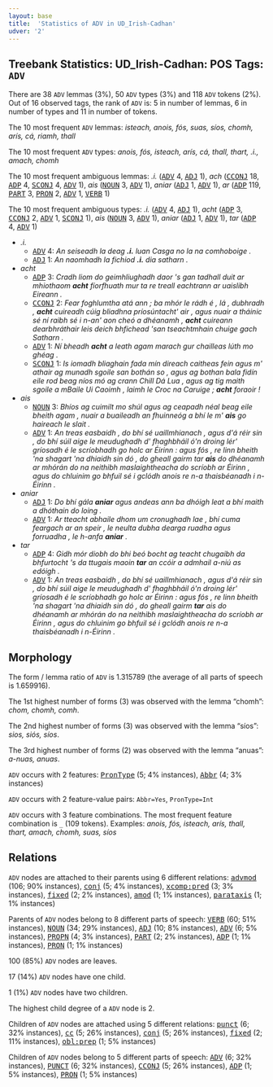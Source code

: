 ```yaml
---
layout: base
title:  'Statistics of ADV in UD_Irish-Cadhan'
udver: '2'
---
```


## Treebank Statistics: UD_Irish-Cadhan: POS Tags: `ADV`

There are 38 `ADV` lemmas (3%), 50 `ADV` types (3%) and 118 `ADV` tokens (2%).
Out of 16 observed tags, the rank of `ADV` is: 5 in number of lemmas, 6 in number of types and 11 in number of tokens.

The 10 most frequent `ADV` lemmas: <em>isteach, anois, fós, suas, síos, chomh, arís, cá, riamh, thall</em>

The 10 most frequent `ADV` types:  <em>anois, fós, isteach, arís, cá, thall, thart, .i., amach, chomh</em>

The 10 most frequent ambiguous lemmas: <em>.i.</em> (<tt><a href="ga_cadhan-pos-ADV.html">ADV</a></tt> 4, <tt><a href="ga_cadhan-pos-ADJ.html">ADJ</a></tt> 1), <em>ach</em> (<tt><a href="ga_cadhan-pos-CCONJ.html">CCONJ</a></tt> 18, <tt><a href="ga_cadhan-pos-ADP.html">ADP</a></tt> 4, <tt><a href="ga_cadhan-pos-SCONJ.html">SCONJ</a></tt> 4, <tt><a href="ga_cadhan-pos-ADV.html">ADV</a></tt> 1), <em>ais</em> (<tt><a href="ga_cadhan-pos-NOUN.html">NOUN</a></tt> 3, <tt><a href="ga_cadhan-pos-ADV.html">ADV</a></tt> 1), <em>aniar</em> (<tt><a href="ga_cadhan-pos-ADJ.html">ADJ</a></tt> 1, <tt><a href="ga_cadhan-pos-ADV.html">ADV</a></tt> 1), <em>ar</em> (<tt><a href="ga_cadhan-pos-ADP.html">ADP</a></tt> 119, <tt><a href="ga_cadhan-pos-PART.html">PART</a></tt> 3, <tt><a href="ga_cadhan-pos-PRON.html">PRON</a></tt> 2, <tt><a href="ga_cadhan-pos-ADV.html">ADV</a></tt> 1, <tt><a href="ga_cadhan-pos-VERB.html">VERB</a></tt> 1)

The 10 most frequent ambiguous types:  <em>.i.</em> (<tt><a href="ga_cadhan-pos-ADV.html">ADV</a></tt> 4, <tt><a href="ga_cadhan-pos-ADJ.html">ADJ</a></tt> 1), <em>acht</em> (<tt><a href="ga_cadhan-pos-ADP.html">ADP</a></tt> 3, <tt><a href="ga_cadhan-pos-CCONJ.html">CCONJ</a></tt> 2, <tt><a href="ga_cadhan-pos-ADV.html">ADV</a></tt> 1, <tt><a href="ga_cadhan-pos-SCONJ.html">SCONJ</a></tt> 1), <em>ais</em> (<tt><a href="ga_cadhan-pos-NOUN.html">NOUN</a></tt> 3, <tt><a href="ga_cadhan-pos-ADV.html">ADV</a></tt> 1), <em>aniar</em> (<tt><a href="ga_cadhan-pos-ADJ.html">ADJ</a></tt> 1, <tt><a href="ga_cadhan-pos-ADV.html">ADV</a></tt> 1), <em>tar</em> (<tt><a href="ga_cadhan-pos-ADP.html">ADP</a></tt> 4, <tt><a href="ga_cadhan-pos-ADV.html">ADV</a></tt> 1)


* <em>.i.</em>
  * <tt><a href="ga_cadhan-pos-ADV.html">ADV</a></tt> 4: <em>An seiseadh la deag <b>.i.</b> luan Casga no la na comhoboige .</em>
  * <tt><a href="ga_cadhan-pos-ADJ.html">ADJ</a></tt> 1: <em>An naomhadh la fichiod <b>.i.</b> dia satharn .</em>
* <em>acht</em>
  * <tt><a href="ga_cadhan-pos-ADP.html">ADP</a></tt> 3: <em>Cradh liom do geimhliughadh daor 's gan tadhall duit ar mhiothaom <b>acht</b> fíorfhuath mur ta re treall eachtrann ar uaislibh Eireann .</em>
  * <tt><a href="ga_cadhan-pos-CCONJ.html">CCONJ</a></tt> 2: <em>Fear foghlumtha atá ann ; ba mhór le rádh é , lá , dubhradh , <b>acht</b> cuireadh cúig bliadhna príosúntacht' air , agus nuair a tháinic sé ní raibh sé i n-an' aon cheó a dhéanamh , <b>acht</b> cuireann dearbhráthair leis deich bhfichead 'san tseachtmhain chuige gach Satharn .</em>
  * <tt><a href="ga_cadhan-pos-ADV.html">ADV</a></tt> 1: <em>Ní bheadh <b>acht</b> a leath agam marach gur chailleas lúth mo ghéag .</em>
  * <tt><a href="ga_cadhan-pos-SCONJ.html">SCONJ</a></tt> 1: <em>Is iomadh bliaghain fada mín direach caitheas fein agus m' athair ag munadh sgoile san bothán so , agus ag bothan bala fidín eile rod beag níos mó ag crann Chill Dá Lua , agus ag tig maith sgoile a mBaile Ui Caoimh , laimh le Croc na Caruige ; <b>acht</b> foraoir !</em>
* <em>ais</em>
  * <tt><a href="ga_cadhan-pos-NOUN.html">NOUN</a></tt> 3: <em>Bhíos ag cuimilt mo shúl agus ag ceapadh néal beag eile bheith agam , nuair a buaileadh an fhuinneóg a bhí le m' <b>ais</b> go haireach le slait .</em>
  * <tt><a href="ga_cadhan-pos-ADV.html">ADV</a></tt> 1: <em>An treas easbaidh , do bhí sé uaillmhianach , agus d'á réir sin , do bhí súil aige le meudughadh d' fhaghbháil ó'n droing lér' gríosadh é le scríobhadh go holc ar Éirinn : agus fós , re linn bheith 'na shagart 'na dhiaidh sin dó , do gheall gairm tar <b>ais</b> do dhéanamh ar mhórán do na neithibh maslaightheacha do scríobh ar Éirinn , agus do chluinim go bhfuil sé i gclódh anois re n-a thaisbéanadh i n-Éirinn .</em>
* <em>aniar</em>
  * <tt><a href="ga_cadhan-pos-ADJ.html">ADJ</a></tt> 1: <em>Do bhí gála <b>aniar</b> agus andeas ann ba dhóigh leat a bhí maith a dhóthain do loing .</em>
  * <tt><a href="ga_cadhan-pos-ADV.html">ADV</a></tt> 1: <em>Ar tteacht abhaile dhom um cronughadh lae , bhí cuma feargach ar an speir , le neulta dubha dearga ruadha agus forruadha , le h-anfa <b>aniar</b> .</em>
* <em>tar</em>
  * <tt><a href="ga_cadhan-pos-ADP.html">ADP</a></tt> 4: <em>Gidh mór diobh do bhi beó bocht ag teacht chugaibh da bhfurtocht 's da ttugais maoin <b>tar</b> an ccóir a admhail a-niú as edóigh .</em>
  * <tt><a href="ga_cadhan-pos-ADV.html">ADV</a></tt> 1: <em>An treas easbaidh , do bhí sé uaillmhianach , agus d'á réir sin , do bhí súil aige le meudughadh d' fhaghbháil ó'n droing lér' gríosadh é le scríobhadh go holc ar Éirinn : agus fós , re linn bheith 'na shagart 'na dhiaidh sin dó , do gheall gairm <b>tar</b> ais do dhéanamh ar mhórán do na neithibh maslaightheacha do scríobh ar Éirinn , agus do chluinim go bhfuil sé i gclódh anois re n-a thaisbéanadh i n-Éirinn .</em>

## Morphology

The form / lemma ratio of `ADV` is 1.315789 (the average of all parts of speech is 1.659916).

The 1st highest number of forms (3) was observed with the lemma “chomh”: <em>chom, chomh, comh</em>.

The 2nd highest number of forms (3) was observed with the lemma “síos”: <em>sios, siós, síos</em>.

The 3rd highest number of forms (2) was observed with the lemma “anuas”: <em>a-nuas, anuas</em>.

`ADV` occurs with 2 features: <tt><a href="ga_cadhan-feat-PronType.html">PronType</a></tt> (5; 4% instances), <tt><a href="ga_cadhan-feat-Abbr.html">Abbr</a></tt> (4; 3% instances)

`ADV` occurs with 2 feature-value pairs: `Abbr=Yes`, `PronType=Int`

`ADV` occurs with 3 feature combinations.
The most frequent feature combination is `_` (109 tokens).
Examples: <em>anois, fós, isteach, arís, thall, thart, amach, chomh, suas, síos</em>


## Relations

`ADV` nodes are attached to their parents using 6 different relations: <tt><a href="ga_cadhan-dep-advmod.html">advmod</a></tt> (106; 90% instances), <tt><a href="ga_cadhan-dep-conj.html">conj</a></tt> (5; 4% instances), <tt><a href="ga_cadhan-dep-xcomp-pred.html">xcomp:pred</a></tt> (3; 3% instances), <tt><a href="ga_cadhan-dep-fixed.html">fixed</a></tt> (2; 2% instances), <tt><a href="ga_cadhan-dep-amod.html">amod</a></tt> (1; 1% instances), <tt><a href="ga_cadhan-dep-parataxis.html">parataxis</a></tt> (1; 1% instances)

Parents of `ADV` nodes belong to 8 different parts of speech: <tt><a href="ga_cadhan-pos-VERB.html">VERB</a></tt> (60; 51% instances), <tt><a href="ga_cadhan-pos-NOUN.html">NOUN</a></tt> (34; 29% instances), <tt><a href="ga_cadhan-pos-ADJ.html">ADJ</a></tt> (10; 8% instances), <tt><a href="ga_cadhan-pos-ADV.html">ADV</a></tt> (6; 5% instances), <tt><a href="ga_cadhan-pos-PROPN.html">PROPN</a></tt> (4; 3% instances), <tt><a href="ga_cadhan-pos-PART.html">PART</a></tt> (2; 2% instances), <tt><a href="ga_cadhan-pos-ADP.html">ADP</a></tt> (1; 1% instances), <tt><a href="ga_cadhan-pos-PRON.html">PRON</a></tt> (1; 1% instances)

100 (85%) `ADV` nodes are leaves.

17 (14%) `ADV` nodes have one child.

1 (1%) `ADV` nodes have two children.

The highest child degree of a `ADV` node is 2.

Children of `ADV` nodes are attached using 5 different relations: <tt><a href="ga_cadhan-dep-punct.html">punct</a></tt> (6; 32% instances), <tt><a href="ga_cadhan-dep-cc.html">cc</a></tt> (5; 26% instances), <tt><a href="ga_cadhan-dep-conj.html">conj</a></tt> (5; 26% instances), <tt><a href="ga_cadhan-dep-fixed.html">fixed</a></tt> (2; 11% instances), <tt><a href="ga_cadhan-dep-obl-prep.html">obl:prep</a></tt> (1; 5% instances)

Children of `ADV` nodes belong to 5 different parts of speech: <tt><a href="ga_cadhan-pos-ADV.html">ADV</a></tt> (6; 32% instances), <tt><a href="ga_cadhan-pos-PUNCT.html">PUNCT</a></tt> (6; 32% instances), <tt><a href="ga_cadhan-pos-CCONJ.html">CCONJ</a></tt> (5; 26% instances), <tt><a href="ga_cadhan-pos-ADP.html">ADP</a></tt> (1; 5% instances), <tt><a href="ga_cadhan-pos-PRON.html">PRON</a></tt> (1; 5% instances)

